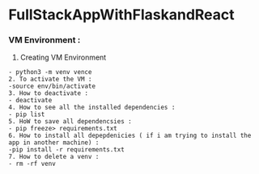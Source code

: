 # FullStackAppWithFlaskandReact
### VM Environment :
1. Creating VM Environment
```console
- python3 -m venv vence
2. To activate the VM :
-source env/bin/activate
3. How to deactivate :
- deactivate 
4. How to see all the installed dependencies : 
- pip list
5. HoW to save all dependencsies :
- pip freeze> requirements.txt
6. How to install all depepdenicies ( if i am trying to install the app in another machine) :
-pip install -r requirements.txt
7. How to delete a venv :
- rm -rf venv
```
